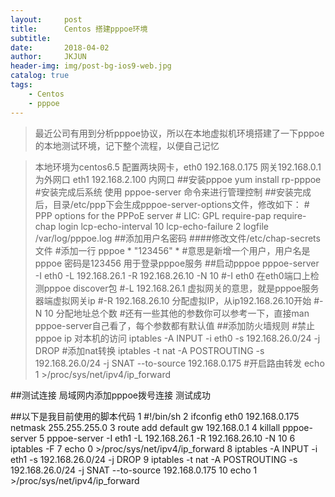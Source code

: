 ```yaml
---
layout:     post
title:      Centos 搭建pppoe环境
subtitle:   
date:       2018-04-02
author:     JKJUN
header-img: img/post-bg-ios9-web.jpg
catalog: true
tags:
    - Centos
    - pppoe
---
```

>最近公司有用到分析pppoe协议，所以在本地虚拟机环境搭建了一下pppoe的本地测试环境，记下整个流程，以便自己记忆

>本地环境为centos6.5  配置两块网卡，eth0 192.168.0.175 网关192.168.0.1 为外网口  eth1 192.168.2.100 内网口
##安装pppoe
    yum install rp-pppoe
    #安装完成后系统 使用 pppoe-server 命令来进行管理控制
##安装完成后，目录/etc/ppp下会生成pppoe-server-options文件，修改如下：
	# PPP options for the PPPoE server
    # LIC: GPL
    require-pap
    require-chap
    login
    lcp-echo-interval 10
    lcp-echo-failure 2
    logfile /var/log/pppoe.log
##添加用户名密码
####修改文件/etc/chap-secrets文件
	#添加一行
    pppoe * "123456" *
    #意思是新增一个用户，用户名是pppoe 密码是123456 用于登录pppoe服务
##启动pppoe
	pppoe-server -I eth0 -L 192.168.26.1 -R 192.168.26.10 -N 10
    #-I eth0  在eth0端口上检测pppoe discover包
    #-L 192.168.26.1    虚拟网关的意思，就是pppoe服务器端虚拟网关ip
    #-R 192.168.26.10   分配虚拟IP，从ip192.168.26.10开始
    #-N 10              分配地址总个数
    #还有一些其他的参数你可以参考一下，直接man pppoe-server自己看了，每个参数都有默认值
##添加防火墙规则
	#禁止pppoe ip 对本机的访问
    iptables -A INPUT -i eth0 -s 192.168.26.0/24 -j DROP
    #添加nat转换
    iptables -t nat -A POSTROUTING -s 192.168.26.0/24 -j SNAT --to-source 192.168.0.175
    #开启路由转发
    echo 1 >/proc/sys/net/ipv4/ip_forward
    
##测试连接 局域网内添加pppoe拨号连接
  测试成功
  
##以下是我目前使用的脚本代码
    1 #!/bin/sh
    2 ifconfig eth0 192.168.0.175 netmask 255.255.255.0
    3 route add default gw 192.168.0.1
    4 killall pppoe-server
    5 pppoe-server -I eth1 -L 192.168.26.1 -R 192.168.26.10 -N 10
    6 iptables -F
    7 echo 0 >/proc/sys/net/ipv4/ip_forward
    8 iptables -A INPUT -i eth1 -s 192.168.26.0/24 -j DROP
    9 iptables -t nat -A POSTROUTING -s 192.168.26.0/24 -j SNAT --to-source 192.168.0.175
    10 echo 1 >/proc/sys/net/ipv4/ip_forward